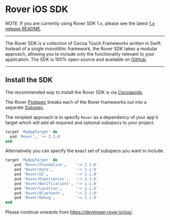 # Rover iOS SDK

NOTE: If you are currently using Rover SDK 1.x, please see the latest [1.x release
README](https://github.com/RoverPlatform/rover-ios/tree/f7b585f1bc3019da162522c5244a86fd93b2d8e9).

<hr />

The Rover SDK is a collection of Cocoa Touch Frameworks written in Swift. Instead of a single monolithic framework, the Rover SDK takes a modular approach, allowing you to include only the functionality relevant to your application. The SDK is 100% open-source and available on [GitHub](https://github.com/RoverPlatform/rover-ios).

---

## Install the SDK

The recommended way to install the Rover SDK is via [Cocoapods](http://cocoapods.org/).

The Rover [Podspec](https://guides.cocoapods.org/syntax/podspec.html) breaks each of the Rover frameworks out into a separate [Subspec](https://guides.cocoapods.org/syntax/podspec.html#group_subspecs).

The simplest approach is to specify `Rover` as a dependency of your app's target which will add all required and optional subspecs to your project.

```ruby
target 'MyAppTarget' do
  pod 'Rover', '~> 2.1.0'
end
```

Alternatively you can specify the exact set of subspecs you want to include.

```ruby
target 'MyAppTarget' do
    pod 'Rover/Foundation',    '~> 2.1.0'
    pod 'Rover/Data',          '~> 2.1.0'
    pod 'Rover/UI',            '~> 2.1.0'
    pod 'Rover/Experiences',   '~> 2.1.0'
    pod 'Rover/Notifications', '~> 2.1.0'
    pod 'Rover/Location',      '~> 2.1.0'
    pod 'Rover/Bluetooth',     '~> 2.1.0'
    pod 'Rover/Debug',         '~> 2.1.0'
end
```

Please continue onwards from https://developer.rover.io/ios/.
